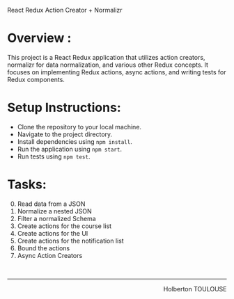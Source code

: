 React Redux Action Creator + Normalizr


# Overview :
This project is a React Redux application that utilizes action creators, normalizr for data normalization, and various other Redux concepts. It focuses on implementing Redux actions, async actions, and writing tests for Redux components.

# Setup Instructions:

- Clone the repository to your local machine.
- Navigate to the project directory.
- Install dependencies using ``npm install``.
- Run the application using ``npm start``.
- Run tests using ``npm test``.

# Tasks:
0. Read data from a JSON
1. Normalize a nested JSON
2. Filter a normalized Schema
3. Create actions for the course list
4. Create actions for the UI
5. Create actions for the notification list
6. Bound the actions
7. Async Action Creators

<br/><hr>
<p align="right">Holberton TOULOUSE</p>